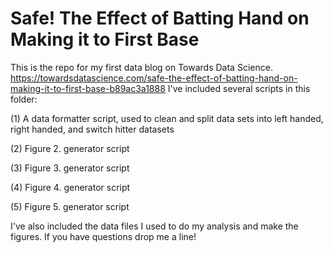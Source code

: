 # Safe! The Effect of Batting Hand on Making it to First Base
This is the repo for my first data blog on Towards Data Science. 
https://towardsdatascience.com/safe-the-effect-of-batting-hand-on-making-it-to-first-base-b89ac3a1888 
I've included several scripts in this folder:

(1) A data formatter script, used to clean and split data sets into left handed, right handed, and switch hitter datasets

(2) Figure 2. generator script

(3) Figure 3. generator script

(4) Figure 4. generator script

(5) Figure 5. generator script

I've also included the data files I used to do my analysis and make the figures. If you have questions drop me a line!
